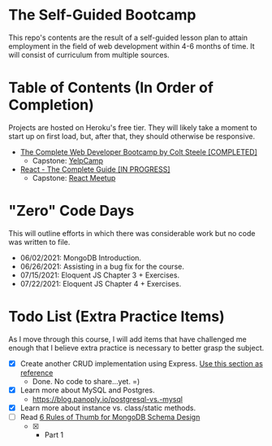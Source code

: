 # The Self-Guided Bootcamp

This repo's contents are the result of a self-guided lesson plan to attain employment in the field of web development within 4-6 months of time. It will consist of curriculum from multiple sources.

# Table of Contents (In Order of Completion)

Projects are hosted on Heroku's free tier. They will likely take a moment to start up on first load, but, after that, they should otherwise be responsive.

- [The Complete Web Developer Bootcamp by Colt Steele [COMPLETED]](https://www.udemy.com/course/the-web-developer-bootcamp/)
  - Capstone: [YelpCamp](https://aqueous-citadel-80395.herokuapp.com/)
- [React - The Complete Guide [IN PROGRESS]](https://www.udemy.com/course/react-the-complete-guide-incl-redux/)
  - Capstone: [React Meetup](https://react-meetups-demo.vercel.app/)

# "Zero" Code Days

This will outline efforts in which there was considerable work but no code was written to file.

- 06/02/2021: MongoDB Introduction.
- 06/26/2021: Assisting in a bug fix for the course.
- 07/15/2021: Eloquent JS Chapter 3 + Exercises.
- 07/22/2021: Eloquent JS Chapter 4 + Exercises.

# Todo List (Extra Practice Items)

As I move through this course, I will add items that have challenged me enough that I believe extra practice is necessary to better grasp the subject.

- [x] Create another CRUD implementation using Express. [Use this section as reference](Complete_Web_Dev_Bootcamp/12_Express/03_Restful%20Routes)
  - Done. No code to share...yet. =)
- [x] Learn more about MySQL and Postgres.
  - https://blog.panoply.io/postgresql-vs.-mysql
- [x] Learn more about instance vs. class/static methods.
- [ ] Read [6 Rules of Thumb for MongoDB Schema Design](https://www.mongodb.com/blog/post6-rules-of-thumb-for-mongodb-schema-design-part-1)
  - [x] - Part 1
